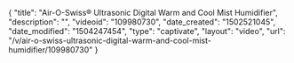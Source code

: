 {
    "title": "Air-O-Swiss&reg; Ultrasonic Digital Warm and Cool Mist Humidifier",
    "description": "",
    "videoid": "109980730",
    "date_created": "1502521045",
    "date_modified": "1504247454",
    "type": "captivate",
    "layout": "video",
    "url": "\/v\/air-o-swiss-ultrasonic-digital-warm-and-cool-mist-humidifier\/109980730"
}